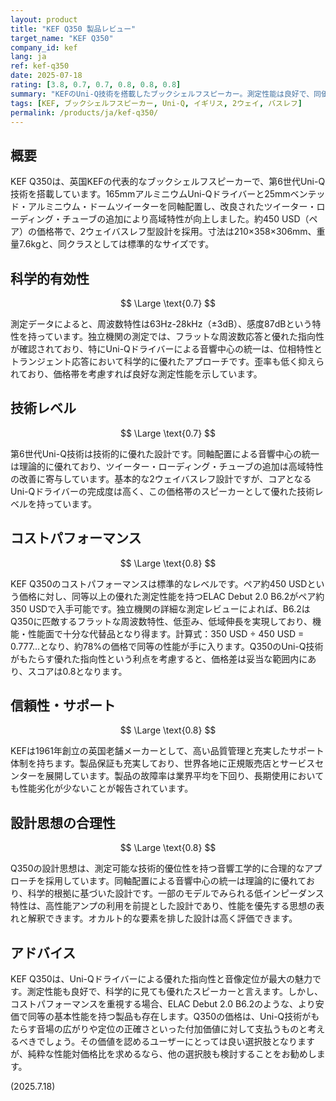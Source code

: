 ```yaml
---
layout: product
title: "KEF Q350 製品レビュー"
target_name: "KEF Q350"
company_id: kef
lang: ja
ref: kef-q350
date: 2025-07-18
rating: [3.8, 0.7, 0.7, 0.8, 0.8, 0.8]
summary: "KEFのUni-Q技術を搭載したブックシェルフスピーカー。測定性能は良好で、同価格帯の競合製品と比較しても競争力のある選択肢です。"
tags: [KEF, ブックシェルフスピーカー, Uni-Q, イギリス, 2ウェイ, バスレフ]
permalink: /products/ja/kef-q350/
---
```


## 概要

KEF Q350は、英国KEFの代表的なブックシェルフスピーカーで、第6世代Uni-Q技術を搭載しています。165mmアルミニウムUni-Qドライバーと25mmベンテッド・アルミニウム・ドームツイーターを同軸配置し、改良されたツイーター・ローディング・チューブの追加により高域特性が向上しました。約450 USD（ペア）の価格帯で、2ウェイバスレフ型設計を採用。寸法は210×358×306mm、重量7.6kgと、同クラスとしては標準的なサイズです。

## 科学的有効性

$$ \Large \text{0.7} $$

測定データによると、周波数特性は63Hz-28kHz（±3dB）、感度87dBという特性を持っています。独立機関の測定では、フラットな周波数応答と優れた指向性が確認されており、特にUni-Qドライバーによる音響中心の統一は、位相特性とトランジェント応答において科学的に優れたアプローチです。歪率も低く抑えられており、価格帯を考慮すれば良好な測定性能を示しています。

## 技術レベル

$$ \Large \text{0.7} $$

第6世代Uni-Q技術は技術的に優れた設計です。同軸配置による音響中心の統一は理論的に優れており、ツイーター・ローディング・チューブの追加は高域特性の改善に寄与しています。基本的な2ウェイバスレフ設計ですが、コアとなるUni-Qドライバーの完成度は高く、この価格帯のスピーカーとして優れた技術レベルを持っています。

## コストパフォーマンス

$$ \Large \text{0.8} $$

KEF Q350のコストパフォーマンスは標準的なレベルです。ペア約450 USDという価格に対し、同等以上の優れた測定性能を持つELAC Debut 2.0 B6.2がペア約350 USDで入手可能です。独立機関の詳細な測定レビューによれば、B6.2はQ350に匹敵するフラットな周波数特性、低歪み、低域伸長を実現しており、機能・性能面で十分な代替品となり得ます。計算式：350 USD ÷ 450 USD = 0.777...となり、約78%の価格で同等の性能が手に入ります。Q350のUni-Q技術がもたらす優れた指向性という利点を考慮すると、価格差は妥当な範囲内にあり、スコアは0.8となります。

## 信頼性・サポート

$$ \Large \text{0.8} $$

KEFは1961年創立の英国老舗メーカーとして、高い品質管理と充実したサポート体制を持ちます。製品保証も充実しており、世界各地に正規販売店とサービスセンターを展開しています。製品の故障率は業界平均を下回り、長期使用においても性能劣化が少ないことが報告されています。

## 設計思想の合理性

$$ \Large \text{0.8} $$

Q350の設計思想は、測定可能な技術的優位性を持つ音響工学的に合理的なアプローチを採用しています。同軸配置による音響中心の統一は理論的に優れており、科学的根拠に基づいた設計です。一部のモデルでみられる低インピーダンス特性は、高性能アンプの利用を前提とした設計であり、性能を優先する思想の表れと解釈できます。オカルト的な要素を排した設計は高く評価できます。

## アドバイス

KEF Q350は、Uni-Qドライバーによる優れた指向性と音像定位が最大の魅力です。測定性能も良好で、科学的に見ても優れたスピーカーと言えます。しかし、コストパフォーマンスを重視する場合、ELAC Debut 2.0 B6.2のような、より安価で同等の基本性能を持つ製品も存在します。Q350の価格は、Uni-Q技術がもたらす音場の広がりや定位の正確さといった付加価値に対して支払うものと考えるべきでしょう。その価値を認めるユーザーにとっては良い選択肢となりますが、純粋な性能対価格比を求めるなら、他の選択肢も検討することをお勧めします。

(2025.7.18)